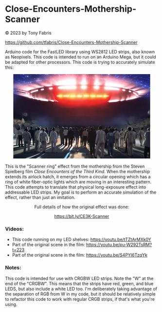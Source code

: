 Close-Encounters-Mothership-Scanner
==============================================================================
&copy; 2023 by Tony Fabris

https://github.com/tfabris/Close-Encounters-Mothership-Scanner

Arduino code for the FastLED library using WS2812 LED strips, also known as
Neopixels. This code is intended to run on an Arduino Mega, but it could be
adapted for other processors. This code is trying to accurately simulate this:

<center><p style="text-align: center;">

![CE3KMovieStill](CE3K%20Movie%20Still%20Small.jpg)

</p></center>

This is the "Scanner ring" effect from the mothership from the Steven Spielberg
film *Close Encounters of the Third Kind*. When the mothership extends its
airlock hatch, it emerges from a circular opening which has a ring of white
fiber-optic lights which are moving in an interesting pattern. This code
attempts to translate that physical long-exposure effect into addressable LED
strips. My goal is to perform an accurate simulation of the effect, rather than
just an imitation.

<center><p style="text-align: center;">

Full details of how the original effect was done:

https://bit.ly/CE3K-Scanner

</p></center>

### Videos:
- This code running on my LED shelves: https://youtu.be/tTZtArMXk0Y
- Part of the original scene in the film: https://youtu.be/pu-W292TsRM?t=223
- Part of the original scene in the film: https://youtu.be/S4PYI6TzqYk

### Notes:
This code is intended for use with CRGBW LED strips. Note the "W" at the end of
the "CRGBW". This means that the strips have red, green, and blue LEDS, but
also include a white LED too. I'm deliberately taking advantage of the
separation of RGB from W in my code, but it should be relatively simple to
refactor this code to work with regular CRGB strips, if that's what you're
using.